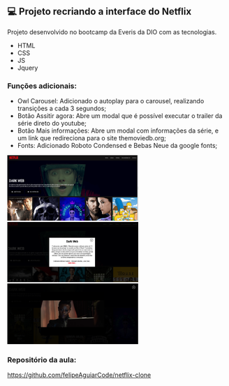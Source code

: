## 💻 Projeto recriando a interface do Netflix

Projeto desenvolvido no bootcamp da Everis da DIO com as tecnologias.

- HTML
- CSS
- JS
- Jquery

### Funções adicionais:

- Owl Carousel: Adicionado o autoplay para o carousel, realizando transições a cada 3 segundos;
- Botão Assitir agora: Abre um modal que é possível executar o trailer da série direto do youtube;
- Botão Mais informações: Abre um modal com informações da série, e um link que redireciona para o site themoviedb.org;
- Fonts: Adicionado Roboto Condensed e Bebas Neue da google fonts;

<p>
  <img src="./assets/1.png" alt="netflix" width="300">
  <img src="./assets/2.png" alt="netflix" width="300">
  <img src="./assets/3.png" alt="netflix" width="300">
</p>


### Repositório da aula:
https://github.com/felipeAguiarCode/netflix-clone
